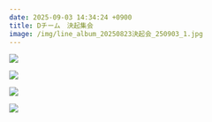 ```yaml
---
date: 2025-09-03 14:34:24 +0900
title: Dチーム　決起集会
image: /img/line_album_20250823決起会_250903_1.jpg
---
```

![](/img/line_album_20250823決起会_250903_2.jpg)

![](/img/line_album_20250823決起会_250903_3.jpg)

![](/img/line_album_20250823決起会_250903_4.jpg)

![](/img/line_album_20250823決起会_250903_5.jpg)
